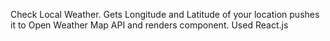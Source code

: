 Check Local Weather.
Gets Longitude and Latitude of your location pushes it to Open Weather Map API and renders component.
Used React.js